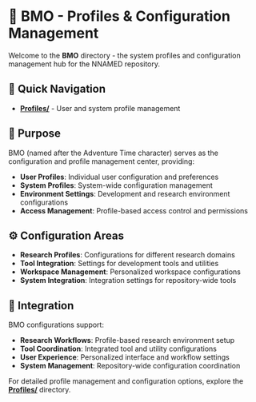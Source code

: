 # 🎯 BMO - Profiles & Configuration Management

Welcome to the **BMO** directory - the system profiles and configuration management hub for the NNAMED repository.

## 📁 Quick Navigation

- **[Profiles/](Profiles/)** - User and system profile management

## 🎯 Purpose

BMO (named after the Adventure Time character) serves as the configuration and profile management center, providing:

- **User Profiles**: Individual user configuration and preferences
- **System Profiles**: System-wide configuration management
- **Environment Settings**: Development and research environment configurations
- **Access Management**: Profile-based access control and permissions

## ⚙️ Configuration Areas

- **Research Profiles**: Configurations for different research domains
- **Tool Integration**: Settings for development tools and utilities
- **Workspace Management**: Personalized workspace configurations
- **System Integration**: Integration settings for repository-wide tools

## 🔗 Integration

BMO configurations support:
- **Research Workflows**: Profile-based research environment setup
- **Tool Coordination**: Integrated tool and utility configurations
- **User Experience**: Personalized interface and workflow settings
- **System Management**: Repository-wide configuration coordination

For detailed profile management and configuration options, explore the **[Profiles/](Profiles/)** directory.